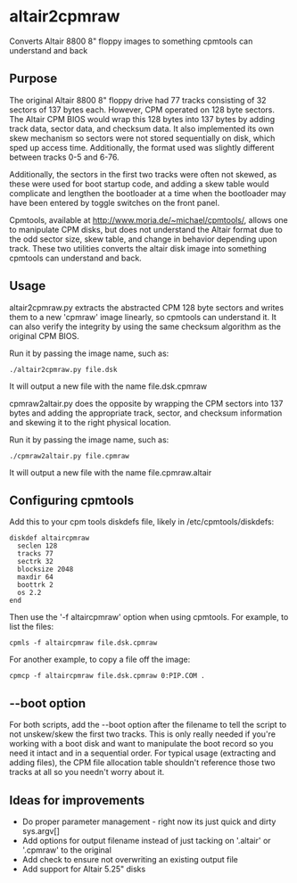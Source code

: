 # altair2cpmraw
Converts Altair 8800 8" floppy images to something cpmtools can understand and back

## Purpose

The original Altair 8800 8" floppy drive had 77 tracks consisting of 32 sectors of 137 bytes each. However, CPM operated on 128 byte sectors. The Altair CPM BIOS would wrap this 128 bytes into 137 bytes by adding track data, sector data, and checksum data. It also implemented its own skew mechanism so sectors were not stored sequentially on disk, which sped up access time. Additionally, the format used was slightly different between tracks 0-5 and 6-76.

Additionally, the sectors in the first two tracks were often not skewed, as these were used for boot startup code, and adding a skew table would complicate and lengthen the bootloader at a time when the bootloader may have been entered by toggle switches on the front panel.

Cpmtools, available at http://www.moria.de/~michael/cpmtools/, allows one to manipulate CPM disks, but does not understand the Altair format due to the odd sector size, skew table, and change in behavior depending upon track. These two utilities converts the altair disk image into something cpmtools can understand and back.

## Usage

altair2cpmraw.py extracts the abstracted CPM 128 byte sectors and writes them to a new 'cpmraw' image linearly, so cpmtools can understand it. It can also verify the integrity by using the same checksum algorithm as the original CPM BIOS.

Run it by passing the image name, such as:

	./altair2cpmraw.py file.dsk

It will output a new file with the name file.dsk.cpmraw

cpmraw2altair.py does the opposite by wrapping the CPM sectors into 137 bytes and adding the appropriate track, sector, and checksum information and skewing it to the right physical location. 

Run it by passing the image name, such as:

	./cpmraw2altair.py file.cpmraw

It will output a new file with the name file.cpmraw.altair

## Configuring cpmtools

Add this to your cpm tools diskdefs file, likely in /etc/cpmtools/diskdefs:

	diskdef altaircpmraw
	  seclen 128
	  tracks 77
	  sectrk 32
	  blocksize 2048
	  maxdir 64
	  boottrk 2
	  os 2.2
	end

Then use the '-f altaircpmraw' option when using cpmtools. For example, to list the files:

	cpmls -f altaircpmraw file.dsk.cpmraw

For another example, to copy a file off the image:

	cpmcp -f altaircpmraw file.dsk.cpmraw 0:PIP.COM .


## --boot option

For both scripts, add the --boot option after the filename to tell the script to not unskew/skew the first two tracks. This is only really needed if you're working with a boot disk and want to manipulate the boot record so you need it intact and in a sequential order.
For typical usage (extracting and adding files), the CPM file allocation table shouldn't reference those two tracks at all so you needn't worry about it.

## Ideas for improvements

* Do proper parameter management - right now its just quick and dirty sys.argv[]
* Add options for output filename instead of just tacking on '.altair' or '.cpmraw' to the original
* Add check to ensure not overwriting an existing output file
* Add support for Altair 5.25" disks

